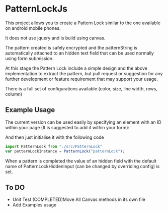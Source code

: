 # PatternLockJs

This project allows you to create a Pattern Lock similar to the one available on android mobile phones.

It does not use jquery and is build using canvas.

The pattern created is safely encrypted and the patternString is automatically attached to an hidden text field that can be used normally using form submission.

At this stage the Pattern Lock include a simple design and the above implementation to extract the pattern, but pull request or suggestion for any further development or feature requirement that may support your usage.

There is a full set of configurations available (color, size, line width, rows, column)

## Example Usage

The current version can be used easily by specifying an element with an ID within your page (It is suggested to add it within your form):

<form method="GET" action="#">
    <span id="patternLock"></span>
    
</form>

And then just initialise it with the following code

```javascript
import PatternLock from "./src/PatternLock"
var patternLockInstance = PatternLock("patternLock");
```

When a pattern is completed the value of an hidden field with the default name of PatternLockHiddenInput (can be changed by overriding config) is set.

## To DO

- Unit Test
(COMPLETED)Move All Canvas methods in its own file
- Add Examples usage
